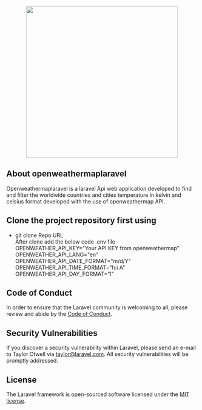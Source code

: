 <p align="center"><a href="https://laravel.com" target="_blank"><img src="https://user-images.githubusercontent.com/7541457/146671120-d40b0742-072d-4581-9076-352c1af66fae.png" width="400"></a></p>


## About openweathermaplaravel

Openweathermaplaravel is a laravel Api web application developed to find and filter the worldwide countries and cities temperature in kelvin and celsius format developed with the use of openweathermap API.

##  Clone the project repository first using </br>
-  git clone Repo URL </br>
After clone add the below code .env file </br>
OPENWEATHER_API_KEY="Your API KEY from openweathermap" </br>
OPENWEATHER_API_LANG="en" </br>
OPENWEATHER_API_DATE_FORMAT="m/d/Y" </br>
OPENWEATHER_API_TIME_FORMAT="h:i A" </br>
OPENWEATHER_API_DAY_FORMAT="l" </br>


## Code of Conduct

In order to ensure that the Laravel community is welcoming to all, please review and abide by the [Code of Conduct](https://laravel.com/docs/contributions#code-of-conduct).

## Security Vulnerabilities

If you discover a security vulnerability within Laravel, please send an e-mail to Taylor Otwell via [taylor@laravel.com](mailto:taylor@laravel.com). All security vulnerabilities will be promptly addressed.

## License

The Laravel framework is open-sourced software licensed under the [MIT license](https://opensource.org/licenses/MIT).
